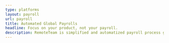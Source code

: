 ```yaml
---
type: platforms
layout: payroll
url: payroll
title: Automated Global Payrolls
headline: Focus on your product, not your payroll.
description: RemoteTeam is simplified and automatized payroll process globally includes earnings, deductions and time off. Zero spreadsheets and zero clicks. Try free now! 
---
```

